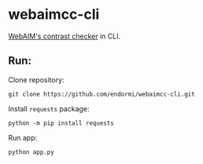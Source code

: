 # webaimcc-cli

[WebAIM's contrast checker](https://webaim.org/resources/contrastchecker/) in CLI.

## Run:

Clone repository:

```
git clone https://github.com/endormi/webaimcc-cli.git
```

Install `requests` package:

```
python -m pip install requests
```

Run app:

```
python app.py
```
